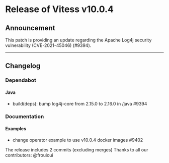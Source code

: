 # Release of Vitess v10.0.4
## Announcement

This patch is providing an update regarding the Apache Log4j security vulnerability (CVE-2021-45046) (#9394).

------------
## Changelog

### Dependabot
#### Java
* build(deps): bump log4j-core from 2.15.0 to 2.16.0 in /java  #9394
### Documentation
#### Examples
* change operator example to use v10.0.4 docker images #9402

The release includes 2 commits (excluding merges)
Thanks to all our contributors: @frouioui